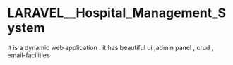 # LARAVEL__Hospital_Management_System
It is a dynamic web application . it has beautiful ui ,admin panel , crud , email-facilities
